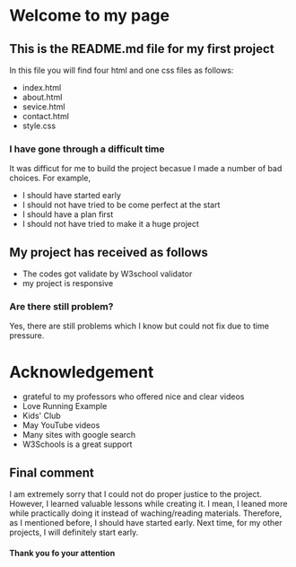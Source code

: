 
# Welcome to my page #
## This is the README.md file for my first project ##
In this file you will find four html and one css files as follows:
* index.html
* about.html
* sevice.html
* contact.html
* style.css


### I have gone through a difficult time ###

It was difficut for me to build the project becasue I made a number of bad choices. For example, 
* I should have started early
* I should not have tried to be come perfect at the start
* I should have a plan first
* I should not have tried to make it a huge project

## My project has received as follows ##

* The codes got validate by W3school validator
 * my project is responsive


 ### Are there still problem? ###

 Yes, there are still problems which I know but could  not fix due to time pressure.

# Acknowledgement #

* grateful to my professors who offered nice and clear videos
* Love Running Example
* Kids' Club
* May YouTube videos
* Many sites with google search
* W3Schools is a great support

## Final comment ##
I am extremely sorry that I could not do proper justice to the project. However, I learned valuable lessons while creating it. I mean, I leaned more while practically doing it instead of waching/reading materials. Therefore, as I mentioned before, I should have started early. Next time, for my other projects, I will definitely start early.

#### Thank you fo your attention ###

